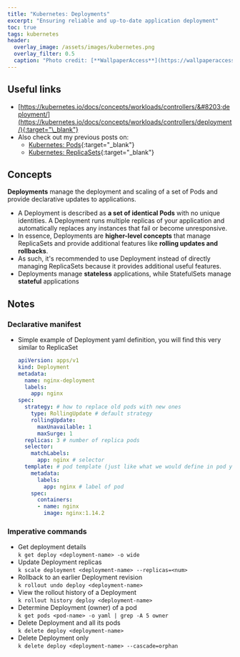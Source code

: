```yaml
---
title: "Kubernetes: Deployments"
excerpt: "Ensuring reliable and up-to-date application deployment"
toc: true
tags: kubernetes
header:
  overlay_image: /assets/images/kubernetes.png
  overlay_filter: 0.5
  caption: "Photo credit: [**WallpaperAccess**](https://wallpaperaccess.com/kubernetes)"
---
```


## Useful links

- [https://kubernetes.io/docs/concepts/workloads/controllers/&#8203;deployment/](https://kubernetes.io/docs/concepts/workloads/controllers/deployment/){:target="\_blank"}
- Also check out my previous posts on:
  - [Kubernetes: Pods](../kubernetes-pods/){:target="\_blank"}
  - [Kubernetes: ReplicaSets](../kubernetes-replicasets/){:target="\_blank"}

## Concepts

**Deployments** manage the deployment and scaling of a set of Pods and provide declarative updates to applications.

- A Deployment is described as **a set of identical Pods** with no unique identities. A Deployment runs multiple replicas of your application and automatically replaces any instances that fail or become unresponsive.
- In essence, Deployments are **higher-level concepts** that manage ReplicaSets and provide additional features like **rolling updates and rollbacks**.
- As such, it's recommended to use Deployment instead of directly managing ReplicaSets because it provides additional useful features.
- Deployments manage **stateless** applications, while StatefulSets manage **stateful** applications

## Notes

### Declarative manifest

- Simple example of Deployment yaml definition, you will find this very similar to ReplicaSet
  ```yaml
  apiVersion: apps/v1
  kind: Deployment
  metadata:
    name: nginx-deployment
    labels:
      app: nginx
  spec:
    strategy: # how to replace old pods with new ones
      type: RollingUpdate # default strategy
      rollingUpdate:
        maxUnavailable: 1
        maxSurge: 1
    replicas: 3 # number of replica pods
    selector:
      matchLabels:
        app: nginx # selector
    template: # pod template (just like what we would define in pod yaml)
      metadata:
        labels:
          app: nginx # label of pod
      spec:
        containers:
        - name: nginx
          image: nginx:1.14.2
  ```

### Imperative commands

- Get deployment details\
  `k get deploy <deployment-name> -o wide`
- Update Deployment replicas\
  `k scale deployment <deployment-name> --replicas=<num>`
- Rollback to an earlier Deployment revision\
  `k rollout undo deploy <deployment-name>`
- View the rollout history of a Deployment\
  `k rollout history deploy <deployment-name>`
- Determine Deployment (owner) of a pod\
  `k get pods <pod-name> -o yaml | grep -A 5 owner`
- Delete Deployment and all its pods\
  `k delete deploy <deployment-name>`
- Delete Deployment only\
  `k delete deploy <deployment-name> --cascade=orphan`
